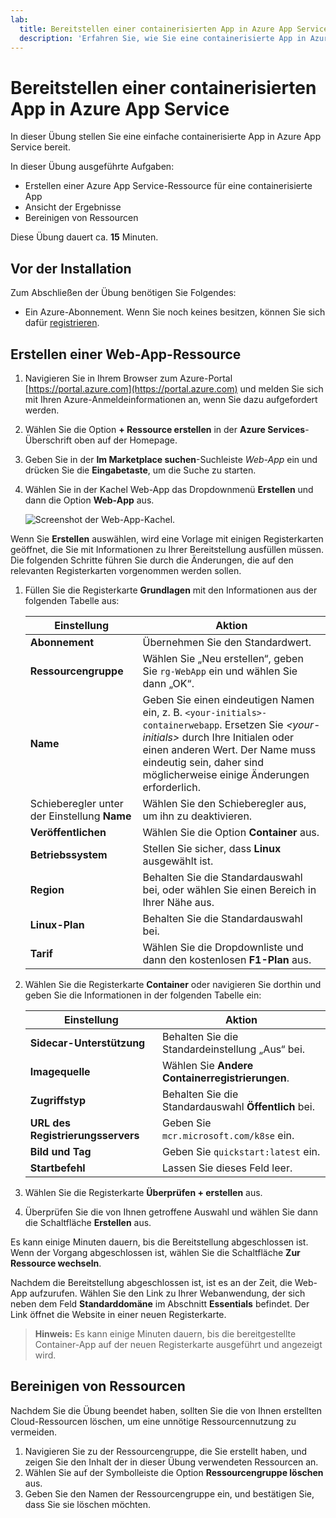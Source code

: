 ```yaml
---
lab:
  title: Bereitstellen einer containerisierten App in Azure App Service
  description: 'Erfahren Sie, wie Sie eine containerisierte App in Azure App Service bereitstellen.'
---
```


# Bereitstellen einer containerisierten App in Azure App Service

In dieser Übung stellen Sie eine einfache containerisierte App in Azure App Service bereit. 

In dieser Übung ausgeführte Aufgaben:

* Erstellen einer Azure App Service-Ressource für eine containerisierte App
* Ansicht der Ergebnisse
* Bereinigen von Ressourcen

Diese Übung dauert ca. **15** Minuten.

## Vor der Installation

Zum Abschließen der Übung benötigen Sie Folgendes:

* Ein Azure-Abonnement. Wenn Sie noch keines besitzen, können Sie sich dafür [registrieren](https://azure.microsoft.com/).

## Erstellen einer Web-App-Ressource

1. Navigieren Sie in Ihrem Browser zum Azure-Portal [https://portal.azure.com](https://portal.azure.com) und melden Sie sich mit Ihren Azure-Anmeldeinformationen an, wenn Sie dazu aufgefordert werden.
1. Wählen Sie die Option **+ Ressource erstellen** in der **Azure Services**-Überschrift oben auf der Homepage. 
1. Geben Sie in der **Im Marketplace suchen**-Suchleiste *Web-App* ein und drücken Sie die **Eingabetaste**, um die Suche zu starten.
1. Wählen Sie in der Kachel Web-App das Dropdownmenü **Erstellen** und dann die Option **Web-App** aus.

    ![Screenshot der Web-App-Kachel.](./media/01/create-web-app-tile.png)

Wenn Sie **Erstellen** auswählen, wird eine Vorlage mit einigen Registerkarten geöffnet, die Sie mit Informationen zu Ihrer Bereitstellung ausfüllen müssen. Die folgenden Schritte führen Sie durch die Änderungen, die auf den relevanten Registerkarten vorgenommen werden sollen.

1. Füllen Sie die Registerkarte **Grundlagen** mit den Informationen aus der folgenden Tabelle aus:

    | Einstellung | Aktion |
    |--|--|
    | **Abonnement** | Übernehmen Sie den Standardwert. |
    | **Ressourcengruppe** | Wählen Sie „Neu erstellen“, geben Sie `rg-WebApp` ein und wählen Sie dann „OK“. |
    | **Name** | Geben Sie einen eindeutigen Namen ein, z. B. `<your-initials>-containerwebapp`. Ersetzen Sie *\<your-initials>* durch Ihre Initialen oder einen anderen Wert. Der Name muss eindeutig sein, daher sind möglicherweise einige Änderungen erforderlich. |
    | Schieberegler unter der Einstellung **Name** | Wählen Sie den Schieberegler aus, um ihn zu deaktivieren. |
    | **Veröffentlichen** | Wählen Sie die Option **Container** aus. |
    | **Betriebssystem** | Stellen Sie sicher, dass **Linux** ausgewählt ist. |
    | **Region** | Behalten Sie die Standardauswahl bei, oder wählen Sie einen Bereich in Ihrer Nähe aus. |
    | **Linux-Plan** | Behalten Sie die Standardauswahl bei. |
    | **Tarif** | Wählen Sie die Dropdownliste und dann den kostenlosen **F1-Plan** aus. |

1. Wählen Sie die Registerkarte **Container** oder navigieren Sie dorthin und geben Sie die Informationen in der folgenden Tabelle ein:

    | Einstellung | Aktion |
    |--|--|
    | **Sidecar-Unterstützung** | Behalten Sie die Standardeinstellung „Aus“ bei. |
    | **Imagequelle** | Wählen Sie **Andere Containerregistrierungen**. |
    | **Zugriffstyp** | Behalten Sie die Standardauswahl **Öffentlich** bei. |
    | **URL des Registrierungsservers** | Geben Sie `mcr.microsoft.com/k8se` ein. |
    | **Bild und Tag** | Geben Sie `quickstart:latest` ein. |
    | **Startbefehl** | Lassen Sie dieses Feld leer. |

1. Wählen Sie die Registerkarte **Überprüfen + erstellen** aus.
1. Überprüfen Sie die von Ihnen getroffene Auswahl und wählen Sie dann die Schaltfläche **Erstellen** aus.

Es kann einige Minuten dauern, bis die Bereitstellung abgeschlossen ist. Wenn der Vorgang abgeschlossen ist, wählen Sie die Schaltfläche **Zur Ressource wechseln**.

Nachdem die Bereitstellung abgeschlossen ist, ist es an der Zeit, die Web-App aufzurufen. Wählen Sie den Link zu Ihrer Webanwendung, der sich neben dem Feld **Standarddomäne** im Abschnitt **Essentials** befindet. Der Link öffnet die Website in einer neuen Registerkarte.

>**Hinweis:** Es kann einige Minuten dauern, bis die bereitgestellte Container-App auf der neuen Registerkarte ausgeführt und angezeigt wird.

## Bereinigen von Ressourcen

Nachdem Sie die Übung beendet haben, sollten Sie die von Ihnen erstellten Cloud-Ressourcen löschen, um eine unnötige Ressourcennutzung zu vermeiden.

1. Navigieren Sie zu der Ressourcengruppe, die Sie erstellt haben, und zeigen Sie den Inhalt der in dieser Übung verwendeten Ressourcen an.
1. Wählen Sie auf der Symbolleiste die Option **Ressourcengruppe löschen** aus.
1. Geben Sie den Namen der Ressourcengruppe ein, und bestätigen Sie, dass Sie sie löschen möchten.
